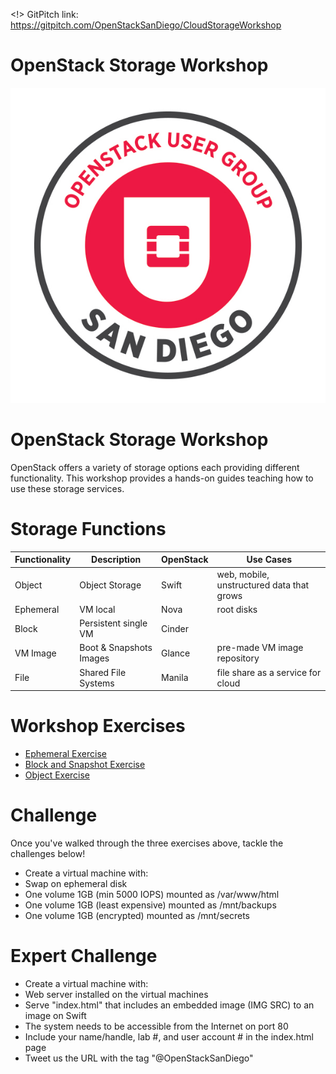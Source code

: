 <!> GitPitch link: https://gitpitch.com/OpenStackSanDiego/CloudStorageWorkshop

# OpenStack Storage Workshop
![Logo](https://github.com/OpenStackSanDiego/CloudStorageWorkshop/blob/master/heroimage.jpeg?raw=true)

# OpenStack Storage Workshop

OpenStack offers a variety of storage options each providing different functionality. This workshop provides a hands-on guides teaching how to use these storage services.

# Storage Functions

| Functionality  | Description              | OpenStack | Use Cases                                    |
| -------------- | -------------------------| ----------|--------------------------------------------- |
| Object         | Object Storage           | Swift     | web, mobile, unstructured data that grows |
| Ephemeral      | VM local                 | Nova      | root disks |
| Block          | Persistent single VM     | Cinder    | |
| VM Image       | Boot & Snapshots Images  | Glance    | pre-made VM image repository |
| File           | Shared File Systems      | Manila    | file share as a service for cloud |

# Workshop Exercises

* <A HREF="EphemeralStorage.md">Ephemeral Exercise</A> 
* <A HREF="BlockStorage.md">Block and Snapshot Exercise</A>  
* <A HREF="ObjectStorage.md">Object Exercise</A>

# Challenge

Once you've walked through the three exercises above, tackle the challenges below!

* Create a virtual machine with:
* Swap on ephemeral disk
* One volume 1GB (min 5000 IOPS) mounted as /var/www/html
* One volume 1GB (least expensive) mounted as /mnt/backups
* One volume 1GB (encrypted) mounted as /mnt/secrets

# Expert Challenge

* Create a virtual machine with:
* Web server installed on the virtual machines
* Serve "index.html" that includes an embedded image (IMG SRC) to an image on Swift
* The system needs to be accessible from the Internet on port 80
* Include your name/handle, lab #, and user account # in the index.html page
* Tweet us the URL with the tag "@OpenStackSanDiego"


